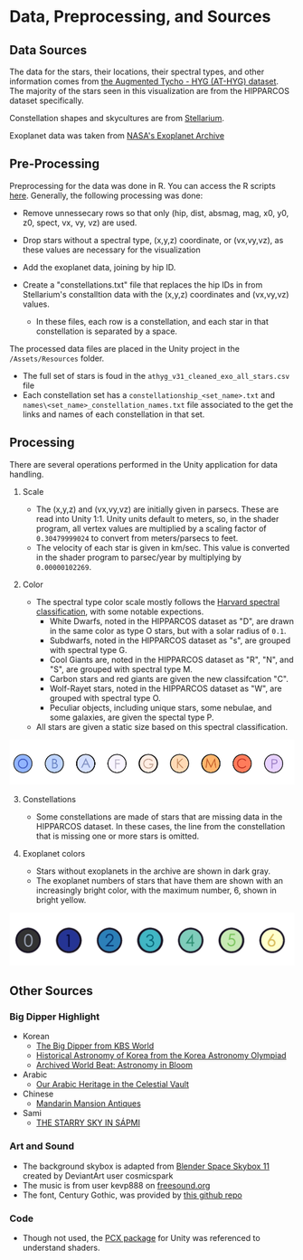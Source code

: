 # Data, Preprocessing, and Sources

## Data Sources
The data for the stars, their locations, their spectral types, and other information comes from [the Augmented Tycho - HYG (AT-HYG) dataset](https://github.com/astronexus/ATHYG-Database/tree/main/data/subsets). The majority of the stars seen in this visualization are from the HIPPARCOS dataset specifically. 

Constellation shapes and skycultures are from [Stellarium](https://github.com/Stellarium/stellarium/tree/master/skycultures/modern).

Exoplanet data was taken from [NASA's Exoplanet Archive](https://exoplanetarchive.ipac.caltech.edu/cgi-bin/TblView/nph-tblView?app=ExoTbls&config=PS)

## Pre-Processing 
Preprocessing for the data was done in R. You can access the R scripts [here](https://github.com/halBRY/CS528-Docs/tree/main/DataPreprocessing). Generally, the following processing was done:
* Remove unnessecary rows so that only (hip, dist, absmag, mag, x0, y0, z0, spect, vx, vy, vz) are used. 
* Drop stars without a spectral type, (x,y,z) coordinate, or (vx,vy,vz), as these values are necessary for the visualization
* Add the exoplanet data, joining by hip ID. 

* Create a "constellations.txt" file that replaces the hip IDs in from Stellarium's constalltion data with the (x,y,z) coordinates and (vx,vy,vz) values. 
    * In these files, each row is a constellation, and each star in that constellation is separated by a space. 

The processed data files are placed in the Unity project in the `/Assets/Resources` folder. 
* The full set of stars is foud in the `athyg_v31_cleaned_exo_all_stars.csv` file
* Each constellation set has a `constellationship_<set_name>.txt` and `names\<set_name>_constellation_names.txt` file associated to the get the links and names of each constellation in that set. 

## Processing
There are several operations performed in the Unity application for data handling. 

1. Scale
    * The (x,y,z) and (vx,vy,vz) are initially given in parsecs. These are read into Unity 1:1. Unity units default to meters, so, in the shader program, all vertex values are multiplied by a scaling factor of `0.30479999024` to convert from meters/parsecs to feet. 
    * The velocity of each star is given in km/sec. This value is converted in the shader program to parsec/year by multiplying by `0.00000102269`.

2. Color
    * The spectral type color scale mostly follows the [Harvard spectral classification]( https://en.wikipedia.org/wiki/Stellar_classification), with some notable expections. 
        * White Dwarfs, noted in the HIPPARCOS dataset as "D", are drawn in the same color as type O stars, but with a solar radius of `0.1`.
        * Subdwarfs, noted in the HIPPARCOS dataset as "s", are grouped with spectral type G.
        * Cool Giants are, noted in the HIPPARCOS dataset as "R", "N", and "S", are grouped with spectral type M.
        * Carbon stars and red giants are given the new classifcation "C". 
        * Wolf-Rayet stars, noted in the HIPPARCOS dataset as "W", are grouped with spectral type O.
        * Peculiar objects, including unique stars, some nebulae, and some galaxies, are given the spectal type P. 
    * All stars are given a static size based on this spectral classification. 

![Spectral Type Color Scale](data_2_spect.png)

3. Constellations
    * Some constellations are made of stars that are missing data in the HIPPARCOS dataset. In these cases, the line from the constellation that is missing one or more stars is omitted. 

4. Exoplanet colors
    * Stars without exoplanets in the archive are shown in dark gray. 
    * The exoplanet numbers of stars that have them are shown with an increasingly bright color, with the maximum number, 6, shown in bright yellow. 

![Exoplanet Color Scale](data_1_exo.png)

## Other Sources

### Big Dipper Highlight 
* Korean 
    * [The Big Dipper from KBS World](https://world.kbs.co.kr/service/contents_view.htm?lang=e&menu_cate=culture&id=&board_seq=43574)
    * [Historical Astronomy of Korea from the Korea Astronomy Olympiad](https://www.kasolym.org:449/english/sub05/01_1.asp)
    * [Archived World Beat: Astronomy in Bloom](https://web.archive.org/web/20060521052817/http://www.astrosociety.org/pubs/mercury/9903/korea.html)
* Arabic
    * [Our Arabic Heritage in the Celestial Vault](https://muslimheritage.com/our-arabic-heritage-in-the-celestial-vault/)
* Chinese 
    * [Mandarin Mansion Antiques](https://www.mandarinmansion.com/glossary/beidou-beidou)
* Sami
    * [THE STARRY SKY IN SÁPMI](https://www.beneathnorthernlights.com/the-starry-sky-in-sapmi/)

### Art and Sound
* The background skybox is adapted from [Blender Space Skybox 11](https://www.deviantart.com/cosmicspark/art/Blender-Space-Skybox-11-865291182) created by DeviantArt user cosmicspark
* The music is from user kevp888 on [freesound.org](https://freesound.org/people/kevp888/sounds/512054/)
* The font, Century Gothic, was provided by [this github repo](https://github.com/localizator/ukrainian-fonts-pack/blob/master/CenturyGothic%20-%20Century%20Gothic%20-%20Regular.ttf)

### Code
* Though not used, the [PCX package](https://github.com/keijiro/Pcx) for Unity was referenced to understand shaders.


